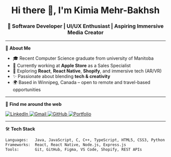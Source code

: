 <!-- Profile README: github.com/KimiaMehrbakhsh -->

<h1 align="center">Hi there 👋, I'm Kimia Mehr-Bakhsh</h1>
<h3 align="center">🚀 Software Developer | UI/UX Enthusiast | Aspiring Immersive Media Creator</h3>

---

🌟 **About Me**

- 🎓 Recent Computer Science graduate from university of Manitoba
- 💼 Currently working at **Apple Store** as a Sales Specialist  
- 🧠 Exploring **React**, **React Native**, **Shopify**, and immersive tech (AR/VR)
- ✨ Passionate about blending **tech & creativity**
- 🌍 Based in Winnipeg, Canada – open to remote and travel-based opportunities

---

🔗 **Find me around the web**

<p align="left">
  <a href="https://www.linkedin.com/in/kimia-mehrbakhsh/" target="_blank">
    <img alt="LinkedIn" src="https://img.shields.io/badge/-LinkedIn-blue?logo=linkedin&logoColor=white">
  </a>
  <a href="mailto:kimia.mehrbakhsh@gmail.com" target="_blank">
    <img alt="Gmail" src="https://img.shields.io/badge/-Gmail-red?logo=gmail&logoColor=white">
  </a>
  <a href="https://github.com/KimiaMehrbakhsh" target="_blank">
    <img alt="GitHub" src="https://img.shields.io/badge/-GitHub-181717?logo=github&logoColor=white">
  </a>
  <a href="https://your-portfolio.com" target="_blank">
    <img alt="Portfolio" src="https://img.shields.io/badge/-Portfolio-black?logo=vercel&logoColor=white">
  </a>
</p>

---

🛠️ **Tech Stack**

```bash
Languages:   Java, JavaScript, C, C++, TypeScript, HTML5, CSS3, Python
Frameworks:  React, React Native, Node.js, Express.js
Tools:       Git, GitHub, Figma, VS Code, Shopify, REST APIs
